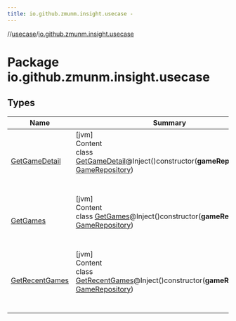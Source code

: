 ```yaml
---
title: io.github.zmunm.insight.usecase -
---
```

//[usecase](../../index.md)/[io.github.zmunm.insight.usecase](index.md)



# Package io.github.zmunm.insight.usecase  


## Types  
  
|  Name |  Summary | 
|---|---|
| <a name="io.github.zmunm.insight.usecase/GetGameDetail///PointingToDeclaration/"></a>[GetGameDetail](-get-game-detail/index.md)| <a name="io.github.zmunm.insight.usecase/GetGameDetail///PointingToDeclaration/"></a>[jvm]  <br>Content  <br>class [GetGameDetail](-get-game-detail/index.md)@Inject()constructor(**gameRepository**: [GameRepository](../io.github.zmunm.insight.repository/-game-repository/index.md))  <br><br><br>|
| <a name="io.github.zmunm.insight.usecase/GetGames///PointingToDeclaration/"></a>[GetGames](-get-games/index.md)| <a name="io.github.zmunm.insight.usecase/GetGames///PointingToDeclaration/"></a>[jvm]  <br>Content  <br>class [GetGames](-get-games/index.md)@Inject()constructor(**gameRepository**: [GameRepository](../io.github.zmunm.insight.repository/-game-repository/index.md))  <br><br><br>|
| <a name="io.github.zmunm.insight.usecase/GetRecentGames///PointingToDeclaration/"></a>[GetRecentGames](-get-recent-games/index.md)| <a name="io.github.zmunm.insight.usecase/GetRecentGames///PointingToDeclaration/"></a>[jvm]  <br>Content  <br>class [GetRecentGames](-get-recent-games/index.md)@Inject()constructor(**gameRepository**: [GameRepository](../io.github.zmunm.insight.repository/-game-repository/index.md))  <br><br><br>|


